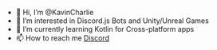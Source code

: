 - 👋 Hi, I’m @KavinCharlie
- 👀 I’m interested in Discord.js Bots and Unity/Unreal Games
- 🌱 I’m currently learning Kotlin for Cross-platform apps
- 📫 How to reach me [Discord](https://kavinstudios)

<!---
KavinCharlie/KavinCharlie is a ✨ special ✨ repository because its `README.md` (this file) appears on your GitHub profile.
You can click the Preview link to take a look at your changes.
--->
